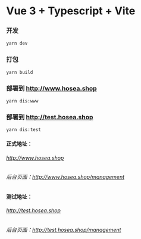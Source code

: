 # Vue 3 + Typescript + Vite

### 开发

`yarn dev`

### 打包

`yarn build`

### 部署到 http://www.hosea.shop

`yarn dis:www`

### 部署到 http://test.hosea.shop

`yarn dis:test`

#### 正式地址：

###### http://www.hosea.shop

###### 后台页面：http://www.hosea.shop/management

#### 测试地址：

###### http://test.hosea.shop

###### 后台页面：http://test.hosea.shop/management
